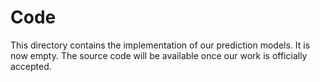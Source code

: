 # Code
This directory contains the implementation of our prediction models. It is now empty. The source code will be available once our work is officially accepted.

